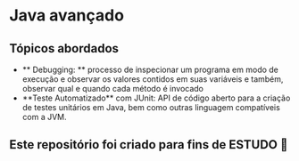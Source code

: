 <h1> Java avançado </h1>

<h2> Tópicos abordados </h2>
<ul> 
  <li> ** Debugging: ** processo de inspecionar um programa em modo de execução e observar os valores contidos em suas variáveis e também, observar qual e quando cada método é invocado </li>
  <li> **Teste Automatizado** com JUnit: API de código aberto para a criação de testes unitários em Java, bem como outras linguagem compatíveis com a JVM. </li>
 </ul>

<h2> Este repositório foi criado para fins de <strong> ESTUDO </strong> 🤝 </h2>
